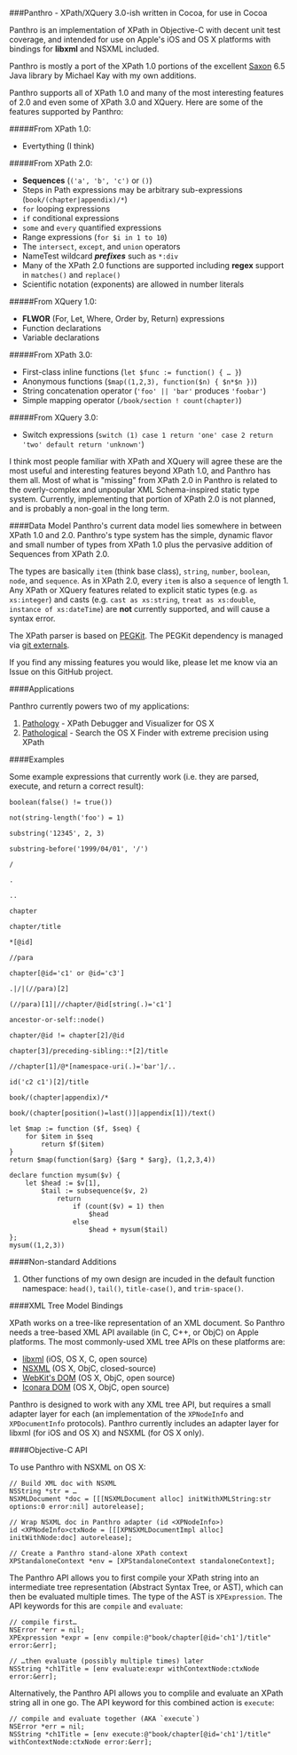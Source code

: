 ###Panthro - XPath/XQuery 3.0-ish written in Cocoa, for use in Cocoa

Panthro is an implementation of XPath in Objective-C with decent unit test coverage, and intended for use on Apple's iOS and OS X platforms with bindings for **libxml** and NSXML included.

Panthro is mostly a port of the XPath 1.0 portions of the excellent [Saxon](http://saxonica.com) 6.5 Java library by Michael Kay with my own additions.

Panthro supports all of XPath 1.0 and many of the most interesting features of 2.0 and even some of XPath 3.0 and XQuery. Here are some of the features supported by Panthro:

#####From XPath 1.0:
* Evertything (I think)

#####From XPath 2.0:
* **Sequences** (`('a', 'b', 'c')` or `()`)
* Steps in Path expressions may be arbitrary sub-expressions (`book/(chapter|appendix)/*`)
* `for` looping expressions
* `if` conditional expressions
* `some` and `every` quantified expressions
* Range expressions (`for $i in 1 to 10`)
* The `intersect`, `except`, and `union` operators
* NameTest wildcard ***prefixes*** such as `*:div`
* Many of the XPath 2.0 functions are supported including **regex** support in `matches()` and `replace()`
* Scientific notation (exponents) are allowed in number literals

#####From XQuery 1.0:
* **FLWOR** (For, Let, Where, Order by, Return) expressions
* Function declarations
* Variable declarations

#####From XPath 3.0:
* First-class inline functions (`let $func := function() { … }`)
* Anonymous functions (`$map((1,2,3), function($n) { $n*$n })`)
* String concatenation operator (`'foo' || 'bar'` produces `'foobar'`)
* Simple mapping operator (`/book/section ! count(chapter)`)

#####From XQuery 3.0:
* Switch expressions (`switch (1) case 1 return 'one' case 2 return 'two' default return 'unknown'`)

I think most people familiar with XPath and XQuery will agree these are the most useful and interesting features beyond XPath 1.0, and Panthro has them all. Most of what is "missing" from XPath 2.0 in Panthro is related to the overly-complex and unpopular XML Schema-inspired static type system. Currently, implementing that portion of XPath 2.0 is not planned, and is probably a non-goal in the long term.

####Data Model
Panthro's current data model lies somewhere in between XPath 1.0 and 2.0. Panthro's type system has the simple, dynamic flavor and small number of types from XPath 1.0 plus the pervasive addition of Sequences from XPath 2.0.

The types are basically `item` (think base class), `string`, `number`, `boolean`, `node`, and `sequence`. As in XPath 2.0, every `item` is also a `sequence` of length 1. Any XPath or XQuery features related to explicit static types (e.g. `as xs:integer`) and casts (e.g. `cast as xs:string`, `treat as xs:double`, `instance of xs:dateTime`) are **not** currently supported, and will cause a syntax error.

The XPath parser is based on [PEGKit](http://www.github.com/itod/pegkit). The PEGKit dependency is managed via [git externals](http://nopugs.com/ext-tutorial).

If you find any missing features you would like, please let me know via an Issue on this GitHub project.

####Applications

Panthro currently powers two of my applications:

1. [Pathology](http://celestialteapot.com/pathology/) - XPath Debugger and Visualizer for OS X
1. [Pathological](http://celestialteapot.com/pathological/) - Search the OS X Finder with extreme precision using XPath

####Examples

Some example expressions that currently work (i.e. they are parsed, execute, and return a correct result):
```xquery
boolean(false() != true())

not(string-length('foo') = 1)

substring('12345', 2, 3)

substring-before('1999/04/01', '/')

/

.

.. 

chapter

chapter/title

*[@id]

//para

chapter[@id='c1' or @id='c3']

.|/|(//para)[2]

(//para)[1]|//chapter/@id[string(.)='c1']

ancestor-or-self::node()

chapter/@id != chapter[2]/@id

chapter[3]/preceding-sibling::*[2]/title

//chapter[1]/@*[namespace-uri(.)='bar']/..

id('c2 c1')[2]/title

book/(chapter|appendix)/*

book/(chapter[position()=last()]|appendix[1])/text()
```
```xquery
let $map := function ($f, $seq) {
    for $item in $seq
        return $f($item)
}
return $map(function($arg) {$arg * $arg}, (1,2,3,4))
```
```xquery
declare function mysum($v) {
    let $head := $v[1],
        $tail := subsequence($v, 2)
            return 
                if (count($v) = 1) then 
                    $head 
                else 
                    $head + mysum($tail)
};
mysum((1,2,3))
```
####Non-standard Additions

1. Other functions of my own design are incuded in the default function namespace: `head()`, `tail()`, `title-case()`, and `trim-space()`.

####XML Tree Model Bindings

XPath works on a tree-like representation of an XML document. So Panthro needs a tree-based XML API available (in C, C++, or ObjC) on Apple platforms. The most commonly-used XML tree APIs on these platforms are:

* [libxml](http://xmlsoft.org/) (iOS, OS X, C, open source)
* [NSXML](https://developer.apple.com/library/mac/documentation/Cocoa/Conceptual/NSXML_Concepts/Articles/NSXMLFeatures.html) (OS X, ObjC, closed-source)
* [WebKit's DOM](http://www.webkit.org/) (OS X, ObjC, open source)
* [Iconara DOM](http://www.iconara.net/developer/products/DOM/) (OS X, ObjC, open source)

Panthro is designed to work with any XML tree API, but requires a small adapter layer for each (an implementation of the `XPNodeInfo` and `XPDocumentInfo` protocols). Panthro currently includes an adapter layer for libxml (for iOS and OS X) and NSXML (for OS X only).

####Objective-C API

To use Panthro with NSXML on OS X:

```objc
// Build XML doc with NSXML
NSString *str = …
NSXMLDocument *doc = [[[NSXMLDocument alloc] initWithXMLString:str options:0 error:nil] autorelease];

// Wrap NSXML doc in Panthro adapter (id <XPNodeInfo>)
id <XPNodeInfo>ctxNode = [[[XPNSXMLDocumentImpl alloc] initWithNode:doc] autorelease];

// Create a Panthro stand-alone XPath context
XPStandaloneContext *env = [XPStandaloneContext standaloneContext];
```
The Panthro API allows you to first compile your XPath string into an intermediate tree representation (Abstract Syntax Tree, or AST), which can then be evaluated multiple times. The type of the AST is `XPExpression`. The API keywords for this are `compile` and `evaluate`:

```objc
// compile first…
NSError *err = nil;
XPExpression *expr = [env compile:@"book/chapter[@id='ch1']/title" error:&err];

// …then evaluate (possibly multiple times) later
NSString *ch1Title = [env evaluate:expr withContextNode:ctxNode error:&err];
```

Alternatively, the Panthro API allows you to complile and evaluate an XPath string all in one go. The API keyword for this combined action is `execute`:

```objc
// compile and evaluate together (AKA `execute`)
NSError *err = nil;
NSString *ch1Title = [env execute:@"book/chapter[@id='ch1']/title" withContextNode:ctxNode error:&err];
```